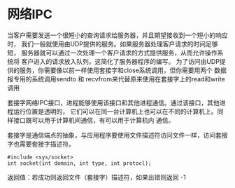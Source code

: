 # 网络IPC

当客户需要发送一个很短小的查询请求给服务器，并且期望接收到一个短小的响应时，
我们一般就使用由UDP提供的服务。如果服务器处理客户请求的时间足够短，
服务器就可以通过一次处理一个客户请求的方式提供服务，从而允许操作系统将
客户进入的请求放入队列。这简化了服务器程序的编写。
为了访问由UDP提供的服务，你需要像以前一样使用套接字和close系统调用，但你需要用两个
数据报专用的系统调用sendto 和 recvfrom来代替原来使用在套接字上的read和write调用

套接字网络IPC接口，进程能够使用该接口和其他进程通信。通过该接口，其他进程运行位置是透明的，
它们可以在同一台计算机上也可以在不同的计算机上。同样接口既可以用于计算机间通信，有可以用于计算机内
通信。  

套接字是通信端点的抽象，与应用程序要使用文件描述符访问文件一样，访问套接字也需要套接字描述符。

```
#include <sys/socket>
int socket(int domain, int type, int protocl);
```

返回值：若成功则返回文件（套接字）描述符，如果出错则返回 -1 

